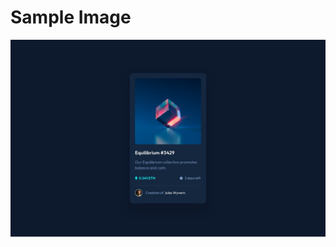 # Sample Image

![Design preview for the NFT preview card component coding challenge](./design/desktop-design.jpg)

